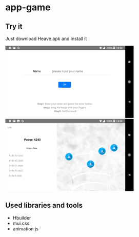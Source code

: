 # app-game


## Try it
Just download Heave.apk and install it

<img width="400" src="https://github.com/lmy931/app-game/raw/master/screenshot/p1.jpeg"/>
<img width="400" src="https://github.com/lmy931/app-game/raw/master/screenshot/p2.jpeg"/>


## Used libraries and tools
<ul>
	<li>Hbuilder</li>
	<li>mui.css</li>
	<li>animation.js</li>
</ul>

